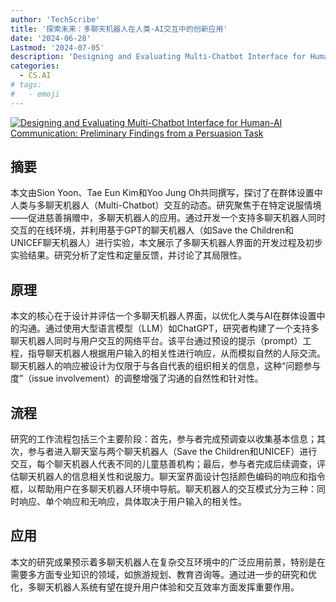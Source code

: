 ```yaml
---
author: 'TechScribe'
title: '探索未来：多聊天机器人在人类-AI交互中的创新应用'
date: '2024-06-28'
Lastmod: '2024-07-05'
description: 'Designing and Evaluating Multi-Chatbot Interface for Human-AI Communication: Preliminary Findings from a Persuasion Task'
categories:
  - CS.AI
# tags:
#   - emoji
---
```


[![Designing and Evaluating Multi-Chatbot Interface for Human-AI Communication: Preliminary Findings from a Persuasion Task](https://arxiv-research-1301205113.cos.ap-guangzhou.myqcloud.com/images/2406.19648v1.pdf_0.jpg)](https://arxiv.org/abs/2406.19648v1)

## 摘要

本文由Sion Yoon、Tae Eun Kim和Yoo Jung Oh共同撰写，探讨了在群体设置中人类与多聊天机器人（Multi-Chatbot）交互的动态。研究聚焦于在特定说服情境——促进慈善捐赠中，多聊天机器人的应用。通过开发一个支持多聊天机器人同时交互的在线环境，并利用基于GPT的聊天机器人（如Save the Children和UNICEF聊天机器人）进行实验，本文展示了多聊天机器人界面的开发过程及初步实验结果。研究分析了定性和定量反馈，并讨论了其局限性。<!--more-->

## 原理

本文的核心在于设计并评估一个多聊天机器人界面，以优化人类与AI在群体设置中的沟通。通过使用大型语言模型（LLM）如ChatGPT，研究者构建了一个支持多聊天机器人同时与用户交互的网络平台。该平台通过预设的提示（prompt）工程，指导聊天机器人根据用户输入的相关性进行响应，从而模拟自然的人际交流。聊天机器人的响应被设计为仅限于与各自代表的组织相关的信息，这种“问题参与度”（issue involvement）的调整增强了沟通的自然性和针对性。

## 流程

研究的工作流程包括三个主要阶段：首先，参与者完成预调查以收集基本信息；其次，参与者进入聊天室与两个聊天机器人（Save the Children和UNICEF）进行交互，每个聊天机器人代表不同的儿童慈善机构；最后，参与者完成后续调查，评估聊天机器人的信息相关性和说服力。聊天室界面设计包括颜色编码的响应和指令框，以帮助用户在多聊天机器人环境中导航。聊天机器人的交互模式分为三种：同时响应、单个响应和无响应，具体取决于用户输入的相关性。

## 应用

本文的研究成果预示着多聊天机器人在复杂交互环境中的广泛应用前景，特别是在需要多方面专业知识的领域，如旅游规划、教育咨询等。通过进一步的研究和优化，多聊天机器人系统有望在提升用户体验和交互效率方面发挥重要作用。